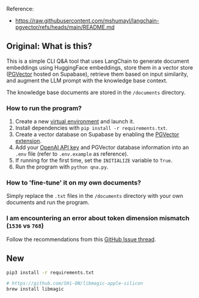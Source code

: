 Reference:
- https://raw.githubusercontent.com/mshumayl/langchain-pgvector/refs/heads/main/README.md

##  Original: What is this?
This is a simple CLI Q&A tool that uses LangChain to generate document embeddings using HuggingFace embeddings, store them in a vector store ([PGVector](https://python.langchain.com/en/latest/modules/indexes/vectorstores/examples/pgvector.html) hosted on Supabase), retrieve them based on input similarity, and augment the LLM prompt with the knowledge base context.

The knowledge base documents are stored in the `/documents` directory.

### How to run the program?
1. Create a new [virtual environment](https://docs.python.org/3/library/venv.html#module-venv) and launch it.
2. Install dependencies with `pip install -r requirements.txt`.
3. Create a vector database on Supabase by enabling the [PGVector extension](https://supabase.com/docs/guides/database/extensions/pgvector).
4. Add your [OpenAI API key](https://platform.openai.com/account/api-keys) and PGVector database information into an `.env` file (refer to `.env.example` as reference).
5. If running for the first time, set the `INITIALIZE` variable to `True`. 
6. Run the program with `python qna.py`.

### How to 'fine-tune' it on my own documents?
Simply replace the `.txt` files in the `/documents` directory with your own documents and run the program.

### I am encountering an error about token dimension mismatch (`1536` vs `768`)
Follow the recommendations from this [GitHub Issue thread](https://github.com/hwchase17/langchain/issues/2219).

## New

``` sh
pip3 install -r requirements.txt

# https://github.com/SHi-ON/libmagic-apple-silicon
brew install libmagic
```